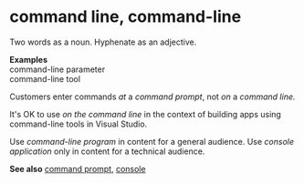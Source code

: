 # command line, command-line

Two words as a noun. Hyphenate as an adjective.

**Examples**</br>command-line parameter </br>command-line tool

Customers enter commands *at* a *command prompt*, not *on* a *command line.*

It's OK to use *on the command line* in the context of building apps using command-line tools in Visual Studio.

Use *command-line program* in content for a general audience. Use *console application* only in content for a technical audience. 

**See also** [command prompt](/style-guide/a-z-word-list-term-collections/c/command-prompt), [console](/style-guide/a-z-word-list-term-collections/c/console)
